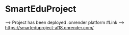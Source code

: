 ﻿# SmartEduProject

--> Project has been deployed .onrender platform
 #Link --> https://smarteduproject-al18.onrender.com/
